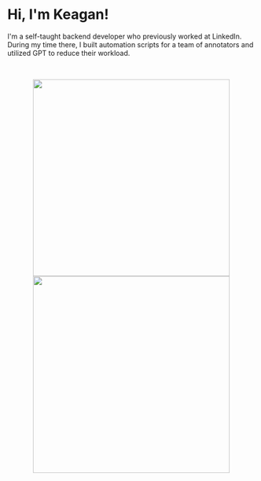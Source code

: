 # Hi, I'm Keagan!

I'm a self-taught backend developer who previously worked at LinkedIn. During my time there, I built automation scripts for a team of annotators and utilized GPT to reduce their workload.

<br/>

<p align="center">
  <img src="https://github-readme-stats.vercel.app/api?username=kvanrooyen&show_icons=true&theme=transparent" width="400">
  <img src="https://github-readme-streak-stats.herokuapp.com?user=kvanrooyen&theme=transparent&hide_border=true" width="400">
</p>
